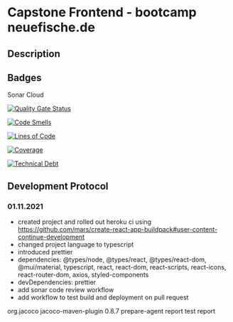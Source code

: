 # Capstone Frontend - bootcamp neuefische.de

## Description

## Badges

Sonar Cloud

[![Quality Gate Status](https://sonarcloud.io/api/project_badges/measure?project=romsenkabomsen_capstone-frontend&metric=alert_status)](https://sonarcloud.io/summary/new_code?id=romsenkabomsen_capstone-frontend)

[![Code Smells](https://sonarcloud.io/api/project_badges/measure?project=romsenkabomsen_capstone-frontend&metric=code_smells)](https://sonarcloud.io/summary/new_code?id=romsenkabomsen_capstone-frontend)

[![Lines of Code](https://sonarcloud.io/api/project_badges/measure?project=romsenkabomsen_capstone-frontend&metric=ncloc)](https://sonarcloud.io/summary/new_code?id=romsenkabomsen_capstone-frontend)

[![Coverage](https://sonarcloud.io/api/project_badges/measure?project=romsenkabomsen_capstone-frontend&metric=coverage)](https://sonarcloud.io/summary/new_code?id=romsenkabomsen_capstone-frontend)

[![Technical Debt](https://sonarcloud.io/api/project_badges/measure?project=romsenkabomsen_capstone-frontend&metric=sqale_index)](https://sonarcloud.io/summary/new_code?id=romsenkabomsen_capstone-frontend)
## Development Protocol

### 01.11.2021

- created project and rolled out heroku ci using https://github.com/mars/create-react-app-buildpack#user-content-continue-development
- changed project language to typescript
- introduced prettier
- dependencies: @types/node, @types/react, @types/react-dom, @mui/material, typescript, react, react-dom, react-scripts, react-icons, react-router-dom, axios, styled-components
- devDependencies: prettier
- add sonar code review workflow
- add workflow to test build and deployment on pull request

<plugin>
                <groupId>org.jacoco</groupId>
                <artifactId>jacoco-maven-plugin</artifactId>
                <version>0.8.7</version>
                <executions>
                    <execution>
                        <goals>
                            <goal>prepare-agent</goal>
                        </goals>
                    </execution>
                    <execution>
                        <id>report</id>
                        <phase>test</phase>
                        <goals>
                            <goal>report</goal>
                        </goals>
                    </execution>
                </executions>
            </plugin>



